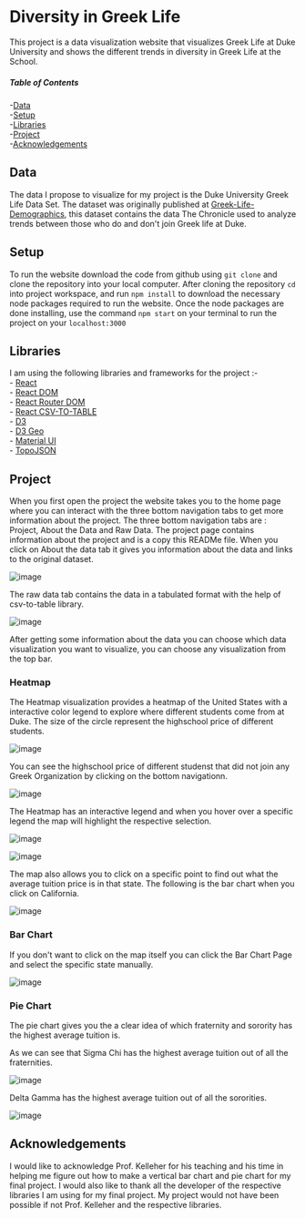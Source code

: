 # Diversity in Greek Life 

This project is a data visualization website that visualizes Greek Life at Duke University and shows the different trends in diversity in Greek Life at the School.

##### Table of Contents  
  -[Data](#Data)  
  -[Setup](#Setup)  
  -[Libraries](#Libraries)  
  -[Project](#Project)   
  -[Acknowledgements](#Acknowledgements)  

## Data

The data I propose to visualize for my project is the Duke University Greek Life Data Set. The dataset was originally published at [Greek-Life-Demographics](https://raw.githubusercontent.com/Chrissymbeck/Greek-Life-Demographics/master/Greek_Data_Duke_Class_of_2018.csv), this dataset contains the data The Chronicle used to analyze trends between those who do and don't join Greek life at Duke.

## Setup

To run the website download the code from github using `git clone` and clone the repository into your local computer. After cloning the repository `cd` into project workspace,  and run `npm install` to download the necessary node packages required to run the website. Once the node packages are done installing, use the command `npm start` on your terminal to run the project on your `localhost:3000` 

## Libraries

I am using the following libraries and frameworks for the project :- \
      - [React](https://github.com/facebook/react)\
      - [React DOM](https://github.com/facebook/react/tree/master/packages/react-dom)\
      - [React Router DOM](https://github.com/facebook/react)\
      - [React CSV-TO-TABLE](https://github.com/marudhupandiyang/react-csv-to-table)\
      - [D3](https://github.com/d3/d3)\
      - [D3 Geo](https://github.com/d3/d3-geo)\
      - [Material UI](https://github.com/mui-org/material-ui)\
      - [TopoJSON](https://github.com/topojson/topojson)

## Project

When you first open the project the website takes you to the home page where you can interact with the three bottom navigation tabs to get more information about the project. The three bottom navigation tabs are : Project, About the Data and Raw Data. The project page contains information about the project and is a copy this READMe file. When you click on About the data tab it gives you information about the data and links to the original dataset. 

![image](https://raw.githubusercontent.com/lokesh234/DataVizFinalProject/master/VIz11.PNG)

The raw data tab contains the data in a tabulated format with the help of csv-to-table library. 

![image](https://raw.githubusercontent.com/lokesh234/DataVizFinalProject/master/VIz12.PNG)

After getting some information about the data you can choose which data visualization you want to visualize, you can choose any visualization from the top bar. 

### Heatmap

The Heatmap visualization provides a heatmap of the United States with a interactive color legend to explore where different students come from at Duke. The size of the circle represent the highschool price of different students. 

![image](https://raw.githubusercontent.com/lokesh234/DataVizFinalProject/master/VIz13.PNG)

You can see the highschool price of different studenst that did not join any Greek Organization by clicking on the bottom navigationn.

![image](https://raw.githubusercontent.com/lokesh234/DataVizFinalProject/master/not.png)

The Heatmap has an interactive legend and when you hover over a specific legend the map will highlight the respective selection. 

![image](https://raw.githubusercontent.com/lokesh234/DataVizFinalProject/master/Srat.png)

![image](https://raw.githubusercontent.com/lokesh234/DataVizFinalProject/master/Frat.png)

The map also allows you to click on a specific point to find out what the average tuition price is in that state. The following is the bar chart when you click on California.

![image](https://raw.githubusercontent.com/lokesh234/DataVizFinalProject/master/VIz15.PNG)

### Bar Chart 

If you don't want to click on the map itself you can click the Bar Chart Page and select the specific state manually.  

![image](https://raw.githubusercontent.com/lokesh234/DataVizFinalProject/master/Baqr.PNG)

### Pie Chart 

The pie chart gives you the a clear idea of which fraternity and sorority has the highest average tuition is. 

As we can see that Sigma Chi has the highest average tuition out of all the fraternities. 

![image](https://raw.githubusercontent.com/lokesh234/DataVizFinalProject/master/Fratpie.PNG)

Delta Gamma has the highest average tuition out of all the sororities. 

![image](https://raw.githubusercontent.com/lokesh234/DataVizFinalProject/master/SratPi.PNG)


## Acknowledgements 

I would like to acknowledge Prof. Kelleher for his teaching and his time in helping me figure out how to make a vertical bar chart and pie chart for my final project. I would also like to thank all the developer of the respective libraries I am using for my final project. My project would not have been possible if not Prof. Kelleher and the respective libraries. 
